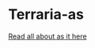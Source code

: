 # Terraria-as
[Read all about as it here](https://www.canva.com/design/DADxMBPMBjw/WGIOcCKYSCfry5JEaX2fNg/view?utm_content=DADxMBPMBjw&utm_campaign=designshare&utm_medium=link&utm_source=sharebutton#1)
